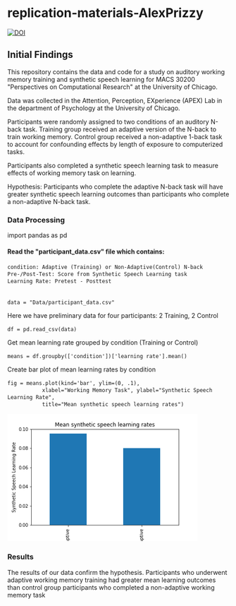 # replication-materials-AlexPrizzy
[![DOI](https://zenodo.org/badge/482913163.svg)](https://zenodo.org/badge/latestdoi/482913163)

## Initial Findings

This repository contains the data and code for a study on auditory working memory training and synthetic speech learning for MACS 30200 "Perspectives on Computational Research" at the University of Chicago.

Data was collected in the Attention, Perception, EXperience (APEX) Lab in the department of Psychology at the University of Chicago. 

Participants were randomly assigned to two conditions of an auditory N-back task. Training group received an adaptive version of the N-back to train working memory. Control group received a non-adaptive 1-back task to account for confounding effects by length of exposure to computerized tasks. 

Participants also completed a synthetic speech learning task to measure effects of working memory task on learning. 

Hypothesis: Participants who complete the adaptive N-back task will have greater synthetic speech learning outcomes than participants who complete a non-adaptive N-back task. 

### Data Processing

import pandas as pd

#### Read the "participant_data.csv" file which contains:
    condition: Adaptive (Training) or Non-Adaptive(Control) N-back
    Pre-/Post-Test: Score from Synthetic Speech Learning task
    Learning Rate: Pretest - Posttest
 

    data = "Data/participant_data.csv"
    

Here we have preliminary data for four participants:
    2 Training, 2 Control


    df = pd.read_csv(data)
    

Get mean learning rate grouped by condition (Training or Control)


    means = df.groupby(['condition'])['learning rate'].mean()


Create bar plot of mean learning rates by condition


    fig = means.plot(kind='bar', ylim=(0, .1),
               xlabel="Working Memory Task", ylabel="Synthetic Speech Learning Rate",
               title="Mean synthetic speech learning rates")


![png](Data/output.png)



### Results

The results of our data confirm the hypothesis. Participants who underwent adaptive working memory training had greater mean learning outcomes than control group participants who completed a non-adaptive working memory task

